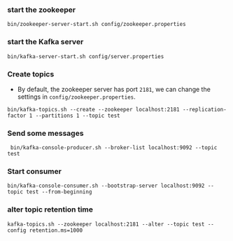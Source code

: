 ### start the zookeeper
```
bin/zookeeper-server-start.sh config/zookeeper.properties
```


### start the Kafka server
```
bin/kafka-server-start.sh config/server.properties
```

### Create topics
- By default, the zookeeper server has port `2181`, we can change the settings in  `config/zookeeper.properties`.
```
bin/kafka-topics.sh --create --zookeeper localhost:2181 --replication-factor 1 --partitions 1 --topic test
```

### Send some messages
```
 bin/kafka-console-producer.sh --broker-list localhost:9092 --topic test
```

### Start consumer
```
bin/kafka-console-consumer.sh --bootstrap-server localhost:9092 --topic test --from-beginning
```

### alter topic retention time
```
kafka-topics.sh --zookeeper localhost:2181 --alter --topic test --config retention.ms=1000
```
